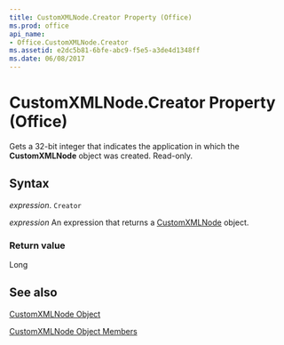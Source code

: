```yaml
---
title: CustomXMLNode.Creator Property (Office)
ms.prod: office
api_name:
- Office.CustomXMLNode.Creator
ms.assetid: e2dc5b81-6bfe-abc9-f5e5-a3de4d1348ff
ms.date: 06/08/2017
---
```



# CustomXMLNode.Creator Property (Office)

Gets a 32-bit integer that indicates the application in which the  **CustomXMLNode** object was created. Read-only.


## Syntax

 _expression_. `Creator`

 _expression_ An expression that returns a [CustomXMLNode](./Office.CustomXMLNode.md) object.


### Return value

Long


## See also


[CustomXMLNode Object](Office.CustomXMLNode.md)



[CustomXMLNode Object Members](./overview/Library-Reference/customxmlnode-members-office.md)

